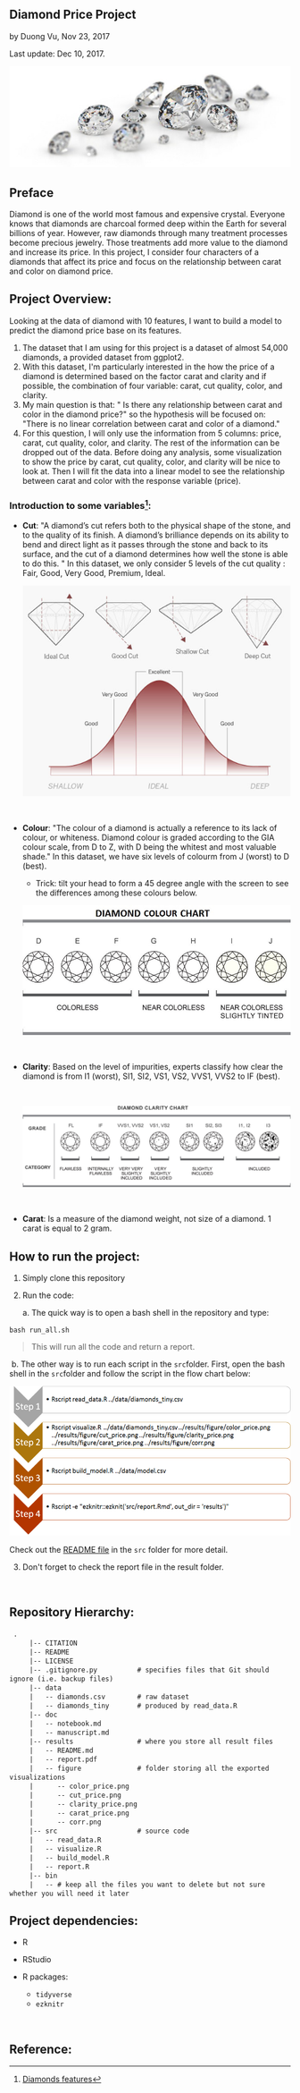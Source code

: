 ## Diamond Price Project

by Duong Vu, Nov 23, 2017

Last update: Dec 10, 2017.

![teenager_money](/doc/img/dia.jpg)

## Preface

Diamond is one of the world most famous and expensive crystal. Everyone knows that diamonds are charcoal formed deep within the Earth for several billions of year. However, raw diamonds through many treatment processes become precious jewelry. Those treatments add more value to the diamond and increase its price. In this project, I consider four characters of a diamonds that affect its price and focus on the relationship between carat and color on diamond price.



## Project Overview:

Looking at the data of diamond with 10 features, I want to build a model to predict the diamond price base on its features.

1. The dataset that I am using for this project is a dataset of almost 54,000 diamonds, a provided dataset from ggplot2.
2. With this dataset, I'm particularly interested in the how the price of a diamond is determined based on the factor carat and clarity and if possible, the combination of four variable: carat, cut quality, color, and clarity.
3. My main question is that: " Is there any relationship between carat and color in the diamond price?" so the hypothesis will be focused on: "There is no linear correlation between carat and color of a diamond."
4. For this question, I will only use the information from 5 columns: price, carat, cut quality, color, and clarity. The rest of the information can be dropped out of the data. Before doing any analysis, some visualization to show the price by carat, cut quality, color, and clarity will be nice to look at. Then I will fit the data into a linear model to see the relationship between carat and color with the response variable (price).


### Introduction to some variables[^1]:

- **Cut**: "A diamond’s cut refers both to the physical shape of the stone, and to the quality of its finish. A diamond’s brilliance depends on its ability to bend and direct light as it passes through the stone and back to its surface, and the cut of a diamond determines how well the stone is able to do this. " In this dataset, we only consider 5 levels of the cut quality : Fair, Good, Very Good, Premium, Ideal.

  ![Cut](doc/img/Cut.jpg)

  ​

- **Colour**: "The colour of a diamond is actually a reference to its lack of colour, or whiteness.  Diamond colour is graded according to the GIA colour scale, from D to Z, with D being the whitest and most valuable shade." In this dataset, we have six levels of colourm from J (worst) to D (best). 

  - Trick: tilt your head to form a 45 degree angle with the screen to see the differences among these colours below.

  ![Color](doc/img/color-chart.jpg)

  ​

- **Clarity**: Based on the level of impurities, experts classify how clear the diamond is from I1 (worst), SI1, SI2, VS1, VS2, VVS1, VVS2 to IF (best).

  ​

  ![Clarity](doc/img/Clarity.jpg)

  ​

- **Carat**: Is a measure of the diamond weight, not size of a diamond. 1 carat is equal to 2 gram.

## How to run the project:

1. Simply clone this repository

2. Run the code:

   a. The quick way is to open a bash shell in the repository and type:

```
bash run_all.sh
```

> This will run all the code and return a report.

​	b. The other way is to run each script in the `src`folder. First, open the bash shell in  the `src`folder and follow the script in the flow chart below:

![Flowchart](doc/img/flowchart.png)

Check out the [README file](src/README.md) in the `src` folder for more detail.



3. Don't forget to check the report file in the result folder.

   ​

## Repository Hierarchy:

```
 .
     |-- CITATION
     |-- README 
     |-- LICENSE
     |-- .gitignore.py          # specifies files that Git should ignore (i.e. backup files)
     |-- data
     |   -- diamonds.csv  		# raw dataset
     |   -- diamonds_tiny 		# produced by read_data.R
     |-- doc 
     |   -- notebook.md   
     |   -- manuscript.md       
     |-- results				# where you store all result files
     |   -- README.md 
     |   -- report.pdf
     |   -- figure				# folder storing all the exported visualizations
     |   	-- color_price.png
     |   	-- cut_price.png
     |   	-- clarity_price.png
     |   	-- carat_price.png
     |   	-- corr.png
     |-- src 					# source code
     |   -- read_data.R
     |   -- visualize.R
     |   -- build_model.R
     |   -- report.R
     |-- bin
     |   -- # keep all the files you want to delete but not sure whether you will need it later
```



## Project dependencies:

- R
- RStudio
- R packages:
  - `tidyverse`
  - `ezknitr`

  ​

## Reference:

[^1]: [Diamonds features](http://www.brideswithoutborders.com/articles/diamond-education-understanding-the-4-c%E2%80%99s-and-choosing-the-perfect-stone)
